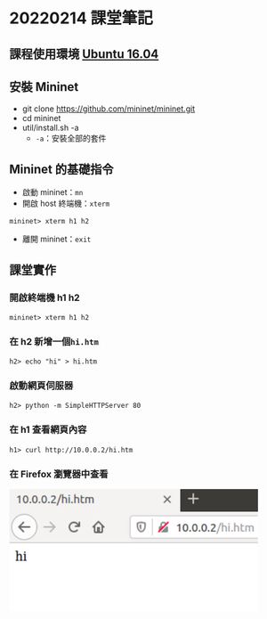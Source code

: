 # 20220214 課堂筆記
## 課程使用環境 [Ubuntu 16.04](https://releases.ubuntu.com/16.04/ubuntu-16.04.7-desktop-amd64.iso)
## 安裝 Mininet
* git clone https://github.com/mininet/mininet.git
* cd mininet 
* util/install.sh -a
    - `-a`：安裝全部的套件
## Mininet 的基礎指令
* 啟動 mininet：`mn`
* 開啟 host 終端機：`xterm`
```
mininet> xterm h1 h2
```
* 離開 mininet：`exit`
## 課堂實作
### 開啟終端機 h1 h2
```
mininet> xterm h1 h2
```
### 在 h2 新增一個`hi.htm`
```
h2> echo "hi" > hi.htm
```
### 啟動網頁伺服器
```
h2> python -m SimpleHTTPServer 80
```
### 在 h1 查看網頁內容
```
h1> curl http://10.0.0.2/hi.htm
```
### 在 Firefox 瀏覽器中查看

![實作](../IMAGE/ubundu0214_1.png)